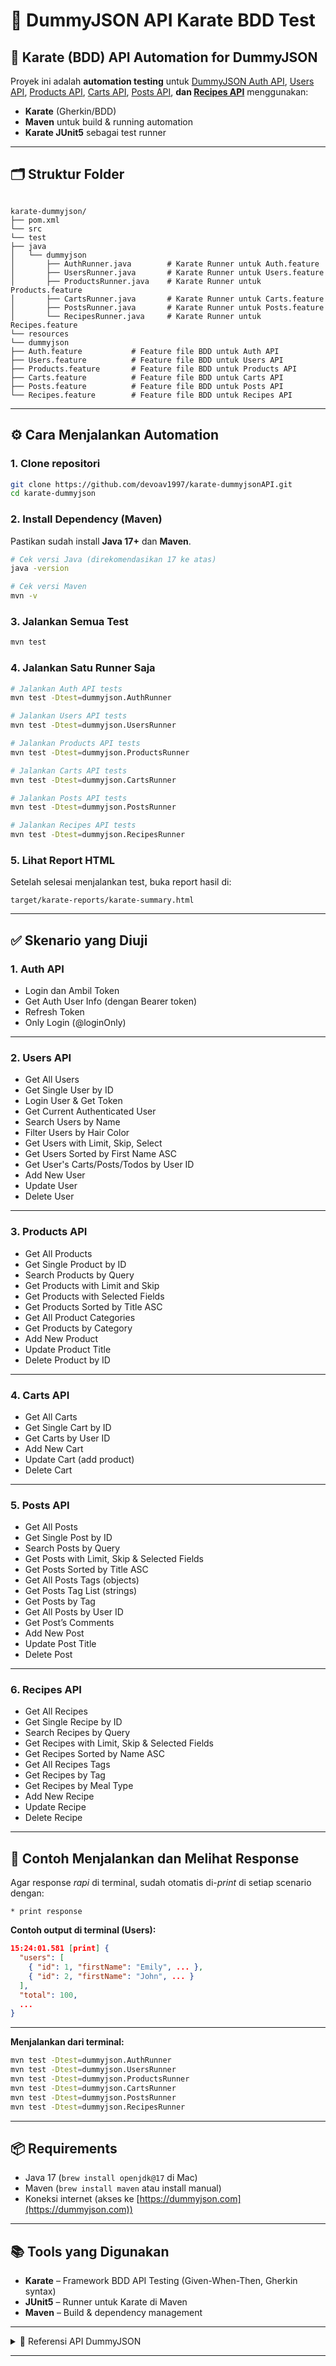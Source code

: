 # 🧪 DummyJSON API Karate BDD Test

## 🚀 Karate (BDD) API Automation for DummyJSON

Proyek ini adalah **automation testing** untuk [DummyJSON Auth API](https://dummyjson.com/docs/auth), [Users API](https://dummyjson.com/docs/users), [Products API](https://dummyjson.com/docs/products), [Carts API](https://dummyjson.com/docs/carts), [Posts API](https://dummyjson.com/docs/posts), **dan [Recipes API](https://dummyjson.com/docs/recipes)** menggunakan:

- **Karate** (Gherkin/BDD)
- **Maven** untuk build & running automation
- **Karate JUnit5** sebagai test runner

---

## 🗂️ Struktur Folder

```

karate-dummyjson/
├── pom.xml
└── src
└── test
├── java
│   └── dummyjson
│       ├── AuthRunner.java        # Karate Runner untuk Auth.feature
│       ├── UsersRunner.java       # Karate Runner untuk Users.feature
│       ├── ProductsRunner.java    # Karate Runner untuk Products.feature
│       ├── CartsRunner.java       # Karate Runner untuk Carts.feature
│       ├── PostsRunner.java       # Karate Runner untuk Posts.feature
│       └── RecipesRunner.java     # Karate Runner untuk Recipes.feature
└── resources
└── dummyjson
├── Auth.feature           # Feature file BDD untuk Auth API
├── Users.feature          # Feature file BDD untuk Users API
├── Products.feature       # Feature file BDD untuk Products API
├── Carts.feature          # Feature file BDD untuk Carts API
├── Posts.feature          # Feature file BDD untuk Posts API
└── Recipes.feature        # Feature file BDD untuk Recipes API

````

---

## ⚙️ Cara Menjalankan Automation

### 1. **Clone repositori**

```bash
git clone https://github.com/devoav1997/karate-dummyjsonAPI.git
cd karate-dummyjson
````

### 2. **Install Dependency (Maven)**

Pastikan sudah install **Java 17+** dan **Maven**.

```bash
# Cek versi Java (direkomendasikan 17 ke atas)
java -version

# Cek versi Maven
mvn -v
```

### 3. **Jalankan Semua Test**

```bash
mvn test
```

### 4. **Jalankan Satu Runner Saja**

```bash
# Jalankan Auth API tests
mvn test -Dtest=dummyjson.AuthRunner

# Jalankan Users API tests
mvn test -Dtest=dummyjson.UsersRunner

# Jalankan Products API tests
mvn test -Dtest=dummyjson.ProductsRunner

# Jalankan Carts API tests
mvn test -Dtest=dummyjson.CartsRunner

# Jalankan Posts API tests
mvn test -Dtest=dummyjson.PostsRunner

# Jalankan Recipes API tests
mvn test -Dtest=dummyjson.RecipesRunner
```

### 5. **Lihat Report HTML**

Setelah selesai menjalankan test, buka report hasil di:

```
target/karate-reports/karate-summary.html
```

---

## ✅ Skenario yang Diuji

### 1. **Auth API**

* Login dan Ambil Token
* Get Auth User Info (dengan Bearer token)
* Refresh Token
* Only Login (@loginOnly)

---

### 2. **Users API**

* Get All Users
* Get Single User by ID
* Login User & Get Token
* Get Current Authenticated User
* Search Users by Name
* Filter Users by Hair Color
* Get Users with Limit, Skip, Select
* Get Users Sorted by First Name ASC
* Get User's Carts/Posts/Todos by User ID
* Add New User
* Update User
* Delete User

---

### 3. **Products API**

* Get All Products
* Get Single Product by ID
* Search Products by Query
* Get Products with Limit and Skip
* Get Products with Selected Fields
* Get Products Sorted by Title ASC
* Get All Product Categories
* Get Products by Category
* Add New Product
* Update Product Title
* Delete Product by ID

---

### 4. **Carts API**

* Get All Carts
* Get Single Cart by ID
* Get Carts by User ID
* Add New Cart
* Update Cart (add product)
* Delete Cart

---

### 5. **Posts API**

* Get All Posts
* Get Single Post by ID
* Search Posts by Query
* Get Posts with Limit, Skip & Selected Fields
* Get Posts Sorted by Title ASC
* Get All Posts Tags (objects)
* Get Posts Tag List (strings)
* Get Posts by Tag
* Get All Posts by User ID
* Get Post’s Comments
* Add New Post
* Update Post Title
* Delete Post

---

### 6. **Recipes API**

* Get All Recipes
* Get Single Recipe by ID
* Search Recipes by Query
* Get Recipes with Limit, Skip & Selected Fields
* Get Recipes Sorted by Name ASC
* Get All Recipes Tags
* Get Recipes by Tag
* Get Recipes by Meal Type
* Add New Recipe
* Update Recipe
* Delete Recipe

---

## 📝 Contoh Menjalankan dan Melihat Response

Agar response *rapi* di terminal, sudah otomatis di-*print* di setiap scenario dengan:

```gherkin
* print response
```

**Contoh output di terminal (Users):**

```json
15:24:01.581 [print] {
  "users": [
    { "id": 1, "firstName": "Emily", ... },
    { "id": 2, "firstName": "John", ... }
  ],
  "total": 100,
  ...
}
```

---

**Menjalankan dari terminal:**

```bash
mvn test -Dtest=dummyjson.AuthRunner
mvn test -Dtest=dummyjson.UsersRunner
mvn test -Dtest=dummyjson.ProductsRunner
mvn test -Dtest=dummyjson.CartsRunner
mvn test -Dtest=dummyjson.PostsRunner
mvn test -Dtest=dummyjson.RecipesRunner
```

---

## 📦 Requirements

* Java 17 (`brew install openjdk@17` di Mac)
* Maven (`brew install maven` atau install manual)
* Koneksi internet (akses ke [https://dummyjson.com](https://dummyjson.com))

---

## 📚 Tools yang Digunakan

* **Karate** – Framework BDD API Testing (Given-When-Then, Gherkin syntax)
* **JUnit5** – Runner untuk Karate di Maven
* **Maven** – Build & dependency management

---

<details>
<summary>🔗 Referensi API DummyJSON</summary>

* [Auth API Docs](https://dummyjson.com/docs/auth)
* [Users API Docs](https://dummyjson.com/docs/users)
* [Products API Docs](https://dummyjson.com/docs/products)
* [Carts API Docs](https://dummyjson.com/docs/carts)
* [Posts API Docs](https://dummyjson.com/docs/posts)
* [Recipes API Docs](https://dummyjson.com/docs/recipes)

</details>

---
